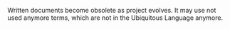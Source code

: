 Written documents become obsolete as project evolves. It may use not used anymore terms, which are not in the Ubiquitous Language anymore.
